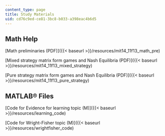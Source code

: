 ```yaml
---
content_type: page
title: Study Materials
uid: cd76c9ed-ce81-3bc8-b033-a398eac4b6d5
---
```


Math Help
---------

[Math preliminaries (PDF)]({{< baseurl >}}/resources/mit14_11f13_math_pre)

[Mixed strategy matrix form games and Nash Equilibria (PDF)]({{< baseurl >}}/resources/mit14_11f13_mixed_strategy)

[Pure strategy matrix form games and Nash Equilibria (PDF)]({{< baseurl >}}/resources/mit14_11f13_pure_strategy)

MATLAB® Files
-------------

[Code for Evidence for learning topic (M)]({{< baseurl >}}/resources/learning_code)

[Code for Wright-Fisher topic (M)]({{< baseurl >}}/resources/wrightfisher_code)